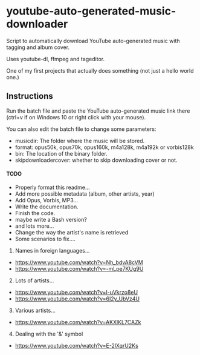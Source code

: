 # youtube-auto-generated-music-downloader
Script to automatically download YouTube auto-generated music with tagging and album cover.

Uses youtube-dl, ffmpeg and tageditor.

One of my first projects that actually does something (not just a hello world one.)

## Instructions
Run the batch file and paste the YouTube auto-generated music link there (ctrl+v if on Windows 10 or right click with your mouse).

You can also edit the batch file to change some parameters:
* musicdir: The folder where the music will be stored.
* format: opus50k, opus70k, opus160k, m4a128k, m4a192k or vorbis128k
* bin: The location of the binary folder.
* skipdownloadercover: whether to skip downloading cover or not.


#### TODO

* Properly format this readme...
* Add more possible metadata (album, other artists, year)
* Add Opus, Vorbis, MP3...
* Write the documentation.
* Finish the code.
* maybe write a Bash version?
* and lots more...
* Change the way the artist's name is retrieved
* Some scenarios to fix.... 


1. Names in foreign languages...
*  https://www.youtube.com/watch?v=Nh_bdvA8cVM
* https://www.youtube.com/watch?v=-mLpe7KUg9U

2. Lots of artists...
* https://www.youtube.com/watch?v=l-uVkrzo8eU
* https://www.youtube.com/watch?v=6I2y_UbVz4U

3. Various artists...
* https://www.youtube.com/watch?v=AKXlKL7CAZk

4. Dealing with the '&' symbol
* https://www.youtube.com/watch?v=E-2lXqrU2Ks
